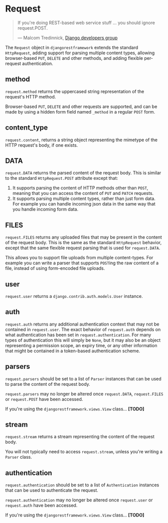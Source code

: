 Request
=======

> If you're doing REST-based web service stuff ... you should ignore request.POST.
>
> — Malcom Tredinnick, [Django developers group][1]

The `Request` object in `djangorestframework` extends the standard `HttpRequest`, adding support for parsing multiple content types, allowing browser-based `PUT`, `DELETE` and other methods, and adding flexible per-request authentication.

method
------

`request.method` returns the uppercased string representation of the request's HTTP method.

Browser-based `PUT`, `DELETE` and other requests are supported, and can be made by using a hidden form field named `_method` in a regular `POST` form.



content_type
------------

`request.content`, returns a string object representing the mimetype of the HTTP request's body, if one exists.



DATA
----

`request.DATA` returns the parsed content of the request body.  This is similar to the standard `HttpRequest.POST` attribute except that:

1. It supports parsing the content of HTTP methods other than `POST`, meaning that you can access the content of `PUT` and `PATCH` requests.
2. It supports parsing multiple content types, rather than just form data.  For example you can handle incoming json data in the same way that you handle incoming form data.

FILES
-----

`request.FILES` returns any uploaded files that may be present in the content of the request body.  This is the same as the standard `HttpRequest` behavior, except that the same flexible request parsing that is used for `request.DATA`.

This allows you to support file uploads from multiple content-types.  For example you can write a parser that supports `POST`ing the raw content of a file, instead of using form-encoded file uploads.

user
----

`request.user` returns a `django.contrib.auth.models.User` instance. 

auth
----

`request.auth` returns any additional authentication context that may not be contained in `request.user`.  The exact behavior of `request.auth` depends on what authentication has been set in `request.authentication`.  For many types of authentication this will simply be `None`, but it may also be an object representing a permission scope, an expiry time, or any other information that might be contained in a token-based authentication scheme.

parsers
-------

`request.parsers` should be set to a list of `Parser` instances that can be used to parse the content of the request body.

`request.parsers` may no longer be altered once `request.DATA`, `request.FILES` or `request.POST` have been accessed.

If you're using the `djangorestframework.views.View` class... **[TODO]**

stream
------

`request.stream` returns a stream representing the content of the request body.

You will not typically need to access `request.stream`, unless you're writing a `Parser` class.

authentication
--------------

`request.authentication` should be set to a list of `Authentication` instances that can be used to authenticate the request.

`request.authentication` may no longer be altered once `request.user` or `request.auth` have been accessed.

If you're using the `djangorestframework.views.View` class... **[TODO]**

[1]: https://groups.google.com/d/topic/django-developers/dxI4qVzrBY4/discussion